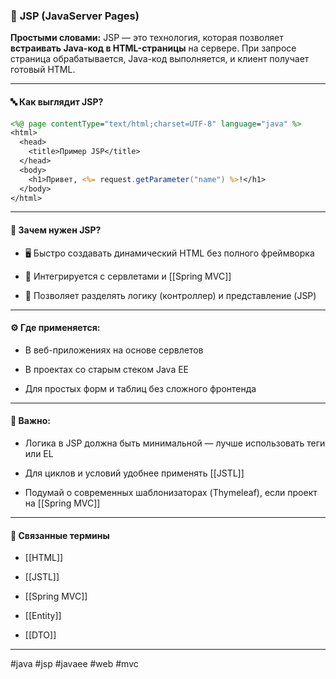 ### 📄 **JSP (JavaServer Pages)**

**Простыми словами:** JSP — это технология, которая позволяет **встраивать Java-код в HTML-страницы** на сервере. При запросе страница обрабатывается, Java-код выполняется, и клиент получает готовый HTML.

---

#### 🔤 **Как выглядит JSP?**

```jsp
<%@ page contentType="text/html;charset=UTF-8" language="java" %>
<html>
  <head>
    <title>Пример JSP</title>
  </head>
  <body>
    <h1>Привет, <%= request.getParameter("name") %>!</h1>
  </body>
</html>
```

---

#### 🧩 **Зачем нужен JSP?**

- 🖥️ Быстро создавать динамический HTML без полного фреймворка
    
- 🔄 Интегрируется с сервлетами и [[Spring MVC]]
    
- 📑 Позволяет разделять логику (контроллер) и представление (JSP)
    

---

#### ⚙️ **Где применяется:**

- В веб-приложениях на основе сервлетов
    
- В проектах со старым стеком Java EE
    
- Для простых форм и таблиц без сложного фронтенда
    

---

#### 📌 **Важно:**

- Логика в JSP должна быть минимальной — лучше использовать теги или EL
    
- Для циклов и условий удобнее применять [[JSTL]]
    
- Подумай о современных шаблонизаторах (Thymeleaf), если проект на [[Spring MVC]]
    

---

#### 🔗 **Связанные термины**

- [[HTML]]
    
- [[JSTL]]
    
- [[Spring MVC]]
    
- [[Entity]]
    
- [[DTO]]
    

---

#java #jsp #javaee #web #mvc